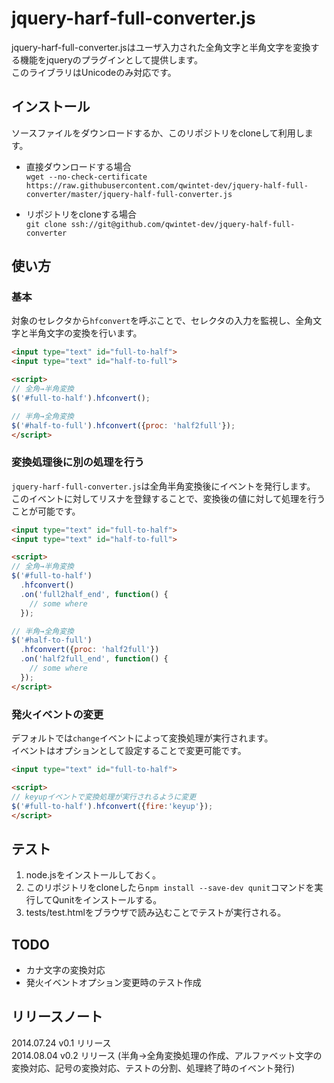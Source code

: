 # jquery-harf-full-converter.js

jquery-harf-full-converter.jsはユーザ入力された全角文字と半角文字を変換する機能をjqueryのプラグインとして提供します。  
このライブラリはUnicodeのみ対応です。

## インストール

ソースファイルをダウンロードするか、このリポジトリをcloneして利用します。  

* 直接ダウンロードする場合  
`wget --no-check-certificate https://raw.githubusercontent.com/qwintet-dev/jquery-half-full-converter/master/jquery-half-full-converter.js`  
  
* リポジトリをcloneする場合  
`git clone ssh://git@github.com/qwintet-dev/jquery-half-full-converter`

## 使い方

### 基本

対象のセレクタから`hfconvert`を呼ぶことで、セレクタの入力を監視し、全角文字と半角文字の変換を行います。

```html
<input type="text" id="full-to-half">
<input type="text" id="half-to-full">

<script>
// 全角→半角変換
$('#full-to-half').hfconvert();

// 半角→全角変換
$('#half-to-full').hfconvert({proc: 'half2full'});
</script>
```

### 変換処理後に別の処理を行う

`jquery-harf-full-converter.js`は全角半角変換後にイベントを発行します。
このイベントに対してリスナを登録することで、変換後の値に対して処理を行うことが可能です。

```html
<input type="text" id="full-to-half">
<input type="text" id="half-to-full">

<script>
// 全角→半角変換
$('#full-to-half')
  .hfconvert()
  .on('full2half_end', function() {
    // some where
  });

// 半角→全角変換
$('#half-to-full')
  .hfconvert({proc: 'half2full'})
  .on('half2full_end', function() {
    // some where
  });
</script>
```

### 発火イベントの変更

デフォルトでは`change`イベントによって変換処理が実行されます。  
イベントはオプションとして設定することで変更可能です。

```html
<input type="text" id="full-to-half">

<script>
// keyupイベントで変換処理が実行されるように変更
$('#full-to-half').hfconvert({fire:'keyup'});
</script>
```

## テスト

1. node.jsをインストールしておく。
2. このリポジトリをcloneしたら`npm install --save-dev qunit`コマンドを実行してQunitをインストールする。
3. tests/test.htmlをブラウザで読み込むことでテストが実行される。

## TODO

* カナ文字の変換対応
* 発火イベントオプション変更時のテスト作成

## リリースノート

2014.07.24 v0.1 リリース  
2014.08.04 v0.2 リリース (半角→全角変換処理の作成、アルファベット文字の変換対応、記号の変換対応、テストの分割、処理終了時のイベント発行)
